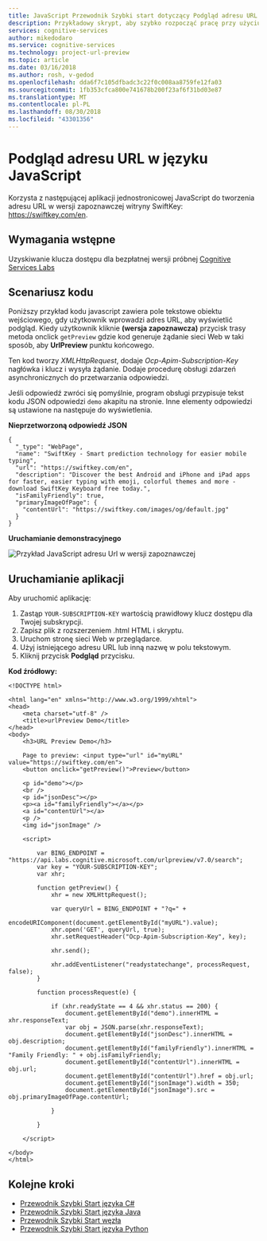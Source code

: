 ```yaml
---
title: JavaScript Przewodnik Szybki start dotyczący Podgląd adresu URL projektu — Microsoft Cognitive Services | Dokumentacja firmy Microsoft
description: Przykładowy skrypt, aby szybko rozpocząć pracę przy użyciu interfejsu API usługi Bing adresu URL (wersja zapoznawcza) w usługach Microsoft Cognitive Services na platformie Azure.
services: cognitive-services
author: mikedodaro
ms.service: cognitive-services
ms.technology: project-url-preview
ms.topic: article
ms.date: 03/16/2018
ms.author: rosh, v-gedod
ms.openlocfilehash: dda6f7c105dfbadc3c22f0c008aa8759fe12fa03
ms.sourcegitcommit: 1fb353cfca800e741678b200f23af6f31bd03e87
ms.translationtype: MT
ms.contentlocale: pl-PL
ms.lasthandoff: 08/30/2018
ms.locfileid: "43301356"
---
```

# <a name="url-preview-in-javascript"></a>Podgląd adresu URL w języku JavaScript 

Korzysta z następującej aplikacji jednostronicowej JavaScript do tworzenia adresu URL w wersji zapoznawczej witryny SwiftKey: https://swiftkey.com/en. 

## <a name="prerequisites"></a>Wymagania wstępne

Uzyskiwanie klucza dostępu dla bezpłatnej wersji próbnej [Cognitive Services Labs](https://labs.cognitive.microsoft.com/en-us/project-url-preview)

## <a name="code-scenario"></a>Scenariusz kodu
Poniższy przykład kodu javascript zawiera pole tekstowe obiektu wejściowego, gdy użytkownik wprowadzi adres URL, aby wyświetlić podgląd.  Kiedy użytkownik kliknie **(wersja zapoznawcza)** przycisk trasy metoda onclick `getPreview` gdzie kod generuje żądanie sieci Web w taki sposób, aby **UrlPreview** punktu końcowego.

Ten kod tworzy *XMLHttpRequest*, dodaje *Ocp-Apim-Subscription-Key* nagłówka i klucz i wysyła żądanie.  Dodaje procedurę obsługi zdarzeń asynchronicznych do przetwarzania odpowiedzi.

Jeśli odpowiedź zwróci się pomyślnie, program obsługi przypisuje tekst kodu JSON odpowiedzi `demo` akapitu na stronie. Inne elementy odpowiedzi są ustawione na następuje do wyświetlenia.

**Nieprzetworzoną odpowiedź JSON**

````
{
  "_type": "WebPage",
  "name": "SwiftKey - Smart prediction technology for easier mobile typing",
  "url": "https://swiftkey.com/en",
  "description": "Discover the best Android and iPhone and iPad apps for faster, easier typing with emoji, colorful themes and more - download SwiftKey Keyboard free today.",
  "isFamilyFriendly": true,
  "primaryImageOfPage": {
    "contentUrl": "https://swiftkey.com/images/og/default.jpg"
  }
}

````

**Uruchamianie demonstracyjnego**

![Przykład JavaScript adresu Url w wersji zapoznawczej](./media/java-script-demo.png)

## <a name="running-the-application"></a>Uruchamianie aplikacji

Aby uruchomić aplikację:

1. Zastąp `YOUR-SUBSCRIPTION-KEY` wartością prawidłowy klucz dostępu dla Twojej subskrypcji.
2. Zapisz plik z rozszerzeniem .html HTML i skryptu.
3. Uruchom stronę sieci Web w przeglądarce.
4. Użyj istniejącego adresu URL lub inną nazwę w polu tekstowym.
5. Kliknij przycisk **Podgląd** przycisku.

**Kod źródłowy:**

```
<!DOCTYPE html>

<html lang="en" xmlns="http://www.w3.org/1999/xhtml">
<head>
    <meta charset="utf-8" />
    <title>urlPreview Demo</title>
</head>
<body>
    <h3>URL Preview Demo</h3>

    Page to preview: <input type="url" id="myURL" value="https://swiftkey.com/en">
    <button onclick="getPreview()">Preview</button>

    <p id="demo"></p>
    <br />
    <p id="jsonDesc"></p>
    <p><a id="familyFriendly"></a></p>
    <a id="contentUrl"></a>
    <p />
    <img id="jsonImage" />

    <script>

        var BING_ENDPOINT = "https://api.labs.cognitive.microsoft.com/urlpreview/v7.0/search"; 
        var key = "YOUR-SUBSCRIPTION-KEY";
        var xhr;

        function getPreview() {
            xhr = new XMLHttpRequest();

            var queryUrl = BING_ENDPOINT + "?q=" +
                encodeURIComponent(document.getElementById("myURL").value);
            xhr.open('GET', queryUrl, true);
            xhr.setRequestHeader("Ocp-Apim-Subscription-Key", key);

            xhr.send();

            xhr.addEventListener("readystatechange", processRequest, false);
        }

        function processRequest(e) {

            if (xhr.readyState == 4 && xhr.status == 200) {
                document.getElementById("demo").innerHTML = xhr.responseText;
                var obj = JSON.parse(xhr.responseText);
                document.getElementById("jsonDesc").innerHTML = obj.description;
                document.getElementById("familyFriendly").innerHTML = "Family Friendly: " + obj.isFamilyFriendly;
                document.getElementById("contentUrl").innerHTML = obj.url;
                document.getElementById("contentUrl").href = obj.url;
                document.getElementById("jsonImage").width = 350;
                document.getElementById("jsonImage").src = obj.primaryImageOfPage.contentUrl;

            }

        }

    </script>

</body>
</html>

```

## <a name="next-steps"></a>Kolejne kroki
- [Przewodnik Szybki Start języka C#](csharp.md)
- [Przewodnik Szybki Start języka Java](java-quickstart.md)
- [Przewodnik Szybki Start węzła](node-quickstart.md)
- [Przewodnik Szybki Start języka Python](python-quickstart.md)
